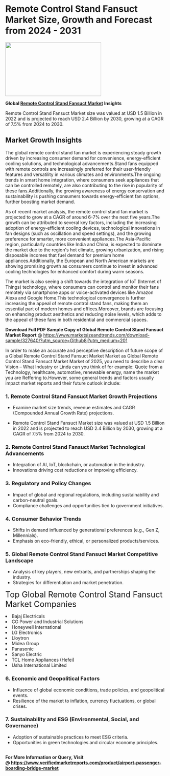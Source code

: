 <H1>Remote Control Stand Fansuct Market Size, Growth and Forecast from 2024 - 2031</H1><img class="aligncenter size-medium wp-image-584254" src="https://thirdeyenews.in/wp-content/uploads/2024/09/Global-Market-Research-300x168.jpeg" alt="" width="300" height="168" /><p><strong>Global&nbsp;<a href="https://www.marketsizeandtrends.com/download-sample/327640/?utm_source=Github8j?utm_medium=201">Remote Control Stand Fansuct Market</a> Insights</strong></p><p>Remote Control Stand Fansuct Market size was valued at USD 1.5 Billion in 2022 and is projected to reach USD 2.4 Billion by 2030, growing at a CAGR of 7.5% from 2024 to 2030.</p><p><h2>Market Growth Insights</h2> <p>The global remote control stand fan market is experiencing steady growth driven by increasing consumer demand for convenience, energy-efficient cooling solutions, and technological advancements.Stand fans equipped with remote controls are increasingly preferred for their user-friendly features and versatility in various climates and environments.The ongoing trends in smart home integration, where consumers seek appliances that can be controlled remotely, are also contributing to the rise in popularity of these fans.Additionally, the growing awareness of energy conservation and sustainability is pushing consumers towards energy-efficient fan options, further boosting market demand.</p> <p>As of recent market analysis, the remote control stand fan market is projected to grow at a CAGR of around 6-7% over the next five years.The growth can be attributed to several key factors, including the increasing adoption of energy-efficient cooling devices, technological innovations in fan designs (such as oscillation and speed settings), and the growing preference for smarter, more convenient appliances.The Asia-Pacific region, particularly countries like India and China, is expected to dominate the market due to the region's hot climate, growing urbanization, and rising disposable incomes that fuel demand for premium home appliances.Additionally, the European and North American markets are showing promising growth as consumers continue to invest in advanced cooling technologies for enhanced comfort during warm seasons.</p> <p>The market is also seeing a shift towards the integration of IoT (Internet of Things) technology, where consumers can control and monitor their fans remotely via smartphone apps or voice-activated devices like Amazon Alexa and Google Home.This technological convergence is further increasing the appeal of remote control stand fans, making them an essential part of modern homes and offices.Moreover, brands are focusing on enhancing product aesthetics and reducing noise levels, which adds to the appeal of these fans in both residential and commercial spaces.</p> <p><span class=""><strong>Download Full PDF Sample Copy of Global Remote Control Stand Fansuct Market Report</strong> @ <a href="https://www.marketsizeandtrends.com/download-sample/327640/?utm_source=Github8j?utm_medium=201" target="_blank">https://www.marketsizeandtrends.com/download-sample/327640/?utm_source=Github8j?utm_medium=201</a></span></p><p>In order to make an accurate and perceptive description of future scope of a Global&nbsp;Remote Control Stand Fansuct Market Market as Global&nbsp;Remote Control Stand Fansuct Market Market of 2025, you need to describe a clear Vision &ndash; What Industry or Linda can you think of for example: Quote from a Technology, healthcare, automotive, renewable energy, name the market you are Reffering to.However, some general trends and factors usually impact market reports and their future outlook include:</p><h3>1.&nbsp;<strong>Remote Control Stand Fansuct Market Growth Projections</strong></h3><ul><li>Examine market size trends, revenue estimates and CAGR (Compounded Annual Growth Rate) projections.</li><li><p>Remote Control Stand Fansuct Market size was valued at USD 1.5 Billion in 2022 and is projected to reach USD 2.4 Billion by 2030, growing at a CAGR of 7.5% from 2024 to 2030.</p></li></ul><h3>2.&nbsp;<strong>Remote Control Stand Fansuct Market Technological Advancements</strong></h3><ul><li>Integration of AI, IoT, blockchain, or automation in the industry.</li><li>Innovations driving cost reductions or improving efficiency.</li></ul><h3>3.&nbsp;<strong>Regulatory and Policy Changes</strong></h3><ul><li>Impact of global and regional regulations, including sustainability and carbon-neutral goals.</li><li>Compliance challenges and opportunities tied to government initiatives.</li></ul><h3>4.&nbsp;<strong>Consumer Behavior Trends</strong></h3><ul><li>Shifts in demand influenced by generational preferences (e.g., Gen Z, Millennials).</li><li>Emphasis on eco-friendly, ethical, or personalized products/services.</li></ul><h3>5.&nbsp;<strong>Global Remote Control Stand Fansuct Market Competitive Landscape</strong></h3><ul><li>Analysis of key players, new entrants, and partnerships shaping the industry.</li><li>Strategies for differentiation and market penetration.</li></ul><p data-pm-slice="1 1 []"><span style="color: inherit; font-family: inherit; font-size: 25px;">Top Global Remote Control Stand Fansuct Market Companies</span></p><div class="" data-test-id=""><p><li>Bajaj Electricals</li><li> CG Power and Industrial Solutions</li><li> Honeywell International</li><li> LG Electronics</li><li> Lloytron</li><li> Midea Group</li><li> Panasonic</li><li> Sanyo Electric</li><li> TCL Home Appliances (Hefei)</li><li> Usha International Limited</li></p></div><h3>6.&nbsp;<strong>Economic and Geopolitical Factors</strong></h3><ul><li>Influence of global economic conditions, trade policies, and geopolitical events.</li><li>Resilience of the market to inflation, currency fluctuations, or global crises.</li></ul><h3>7.&nbsp;<strong>Sustainability and ESG (Environmental, Social, and Governance)</strong></h3><ul><li>Adoption of sustainable practices to meet ESG criteria.</li><li>Opportunities in green technologies and circular economy principles.</li></ul><h2><strong style="font-size: 14px;">For More Information or Query, Visit @&nbsp;</strong><a style="background-color: #ffffff; font-size: 14px;" href="https://www.marketsizeandtrends.com/report/remote-control-stand-fansuct-market/" target="_blank">https://www.verifiedmarketreports.com/product/airport-passenger-boarding-bridge-market</a></h2>